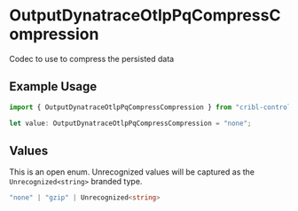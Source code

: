 # OutputDynatraceOtlpPqCompressCompression

Codec to use to compress the persisted data

## Example Usage

```typescript
import { OutputDynatraceOtlpPqCompressCompression } from "cribl-control-plane/models/operations";

let value: OutputDynatraceOtlpPqCompressCompression = "none";
```

## Values

This is an open enum. Unrecognized values will be captured as the `Unrecognized<string>` branded type.

```typescript
"none" | "gzip" | Unrecognized<string>
```